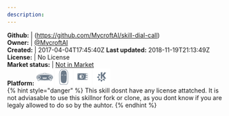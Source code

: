 ```yaml
---
description: 
---
```



**Github:** | (https://github.com/MycroftAI/skill-dial-call)  
**Owner:** | [@MycroftAI](https://github.com/MycroftAI)  
**Created:** | 2017-04-04T17:45:40Z  **Last updated:** 2018-11-19T21:13:49Z  
**License:** | No License  
**Market status:** | [Not in Market](https://market.mycroft.ai/skill/)  
**Platform:**   ![](.gitbook/assets/mark-1-icon.png)  ![](.gitbook/assets/mark-2-icon.png)  ![](.gitbook/assets/picroft-icon.png)  ![](.gitbook/assets/kde.png)   
{% hint style="danger" %}
This skill dosnt have any license attatched. It is not adviasable to use this skillnor fork or clone, as you dont know if you are legaly allowed to do so by the auhtor.
{% endhint %}
